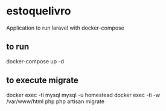 # estoquelivro
Application to run laravel with docker-compose

## to run
 docker-compose up -d

## to execute migrate
 docker exec -ti mysql mysql -u homestead
 docker exec -ti -w /var/www/html php php artisan migrate

